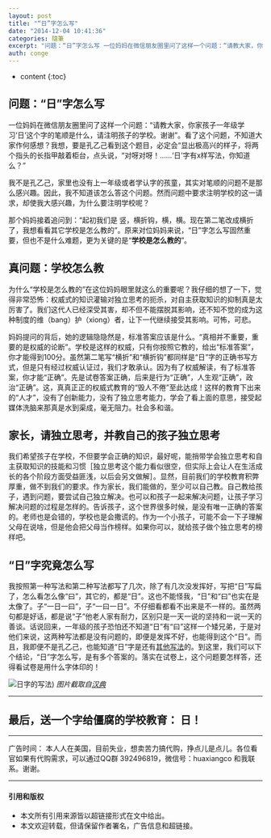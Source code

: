 ```yaml
---
layout: post
title: "“日”字怎么写"
date: "2014-12-04 10:41:36"
categories: 隨筆
excerpt: "问题：“日”字怎么写 一位妈妈在微信朋友圈里问了这样一个问题：“请教大家，你家孩子一年级学习‘日’这个字的笔顺是什么，请注明孩子的学校。谢谢”。..."
auth: conge
---
```

* content
{:toc}

## 问题：“日”字怎么写

一位妈妈在微信朋友圈里问了这样一个问题：“请教大家，你家孩子一年级学习‘日’这个字的笔顺是什么，请注明孩子的学校。谢谢”。看了这个问题，不知道大家作何感想？我想，要是孔乙己看到这个题目，必定会“显出极高兴的样子，将两个指头的长指甲敲着柜台，点头说，“对呀对呀！……‘日’字有x样写法，你知道么？”

我不是孔乙己，家里也没有上一年级或者学认字的孩童，其实对笔顺的问题不是那么感兴趣。因此，我不知道该怎么答这个问题。然而问题中要求注明学校的这一请求，却使我大感兴趣，为什么要注明学校呢？

那个妈妈接着追问到：“起初我们是 竖，横折钩，横，横。现在第二笔改成横折了，我想看看其它学校是怎么教的”。原来对位妈妈来说，“日”字怎么写固然重要，但也不是什么难题，更为关键的是“**学校是怎么教的**”。

## 真问题：学校怎么教

为什么“学校是怎么教的”在这位妈妈眼里就这么的重要呢？我仔细的想了一下，觉得非常恐怖：权威式的知识灌输对独立思考的扼杀，对自主获取知识的抑制真是太厉害了。我们这代人已经深受其害，却不但不能摆脱其影响，还不知不觉的成为这种制度的维（bang）护（xiong）者，让下一代继续接受其影响。可怖，可悲。

妈妈提问的背后，她的逻辑隐隐然是，标准答案应该是什么。“真相并不重要，重要的是权威的论断”。学校是这样的权威，只有你按照它教的，给出“标准答案”，你才能得到100分。虽然第二笔写“横折”和“横折钩”都同样是“日”字的正确书写方式，但是只有经过权威认证过，我们才敢承认。因为有了权威解读，有了标准答案，你才能“正确”。先是试卷答案正确，后来是行为“正确”，人生观“正确”，政治“正确”。这，真真正正的权威式教育的“毁人不倦”至此达成！这样的教育下出来的“人才”，没有了创新能力，没有了独立思考能力，学会了看上面的意思，接受起媒体洗脑来那真是水到渠成，毫无阻力。社会多和谐。

## 家长，请独立思考，并教自己的孩子独立思考

我们希望孩子在学校，不但要学会正确的知识，最好呢，能捎带学会独立思考和自主获取知识的技能和习惯［独立思考这个能力看似很空，但实际上会让人在生活成长的各个阶段方面受益匪浅，以后会另文做解］。显然，目前我们的学校教育积弊厚重，做不到我们的要求。作为家长，我们能做的，至少可以自己教。自己教给孩子，遇到问题，要尝试自己独立解决。也可以和孩子一起来解决问题，让孩子学习解决问题的过程是怎样的。告诉孩子，这个世界很多时候，是没有唯一正确的答案的。老师也是会错的，学校也是会撒谎的。作为一个小孩子，可能不会一下子理解父母在说啥，但是他会把父母当作榜样。如果你可以，就给孩子做个独立思考的榜样吧。

## “日”字究竟怎么写

我按照第一种写法和第二种写法都写了几次，除了有几次没发挥好，写把“日”写扁了，怎么看怎么像“曰”，其它的，都是“日”。这也不能怪我，“日”和“曰”也实在是太像了。子“一日一曰”，子“一曰一日”。不仔细看都看不出来是不一样的。虽然两句都是好话，都是说“子”他老人家有耐力，区别只是一天一说的坚持和一说一天的善谈。话说回来，一年级的孩子恐怕还不知道“日”有“曰”这样一个矮兄弟，于是对他们来说，这两种写法都是没有问题的，即便是发挥不好，也能得到这个“日”。而且，我即便不是孔乙己，也能知道“日”字是还有[其他写法](http://www.zdic.net/z/1b/zy/65E5.htm)的。到这里，我们可以下个结论，“日”字怎么写，是有多个答案的。落实在试卷上，这个问题要怎样答，还得看试卷是用什么字体印的！

![日字的写法](/assets/images/隨筆/118382-6a18d0057f29e615.png))
*图片截取自[汉典](http://www.zdic.net/z/1b/zy/65E5.htm)*

----

## 最后，送一个字给僵腐的学校教育： 日！

-----

广告时间：
本人人在美国，目前失业，想卖苦力搞代购，挣点儿是点儿。各位看官如果有代购需求，可以通过QQ群 392496819，微信号：huaxiangco 和我联系。谢谢。

----

#### 引用和版权

* 本文所有引用来源皆以超链接形式在文中给出。
* 本文欢迎转载，但请保留作者署名，广告信息和超链接。


